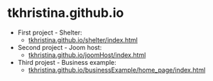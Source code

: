 # tkhristina.github.io

+ First project - Shelter:
  + [tkhristina.github.io/shelter/index.html](tkhristina.github.io/shelter/index.html)  
+ Second project - Joom host:
  + [tkhristina.github.io/joomHost/index.html](tkhristina.github.io/joomHost/index.html)
+ Third projest - Business example:
  + [tkhristina.github.io/businessExample/home_page/index.html](tkhristina.github.io/businessExample/home_page/index.html)
